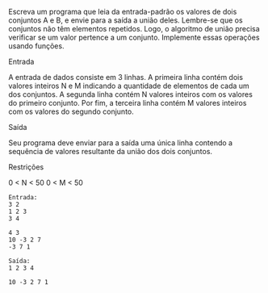 Escreva um programa que leia da entrada-padrão os valores de dois conjuntos A e B, e envie para a saída a união deles. Lembre-se que os conjuntos não têm elementos repetidos. Logo, o algoritmo de união precisa verificar se um valor pertence a um conjunto. Implemente essas operações​ usando funções.

Entrada

A entrada de dados consiste em 3 linhas. A primeira linha contém dois valores inteiros N e M indicando a quantidade de elementos de cada um dos conjuntos. A segunda linha contém N valores inteiros com os valores do primeiro conjunto. Por fim, a terceira linha contém M valores inteiros com os valores do segundo conjunto.

Saída

Seu programa deve enviar para a saída uma única linha contendo a sequência de valores resultante da união dos dois conjuntos.

Restrições

0 < N < 50
0 < M < 50

```
Entrada:
3 2
1 2 3
3 4

4 3
10 -3 2 7
-3 7 1
```

```
Saída:
1 2 3 4

10 -3 2 7 1
```